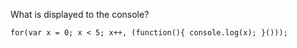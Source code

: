 What is displayed to the console?

    for(var x = 0; x < 5; x++, (function(){ console.log(x); }()));
